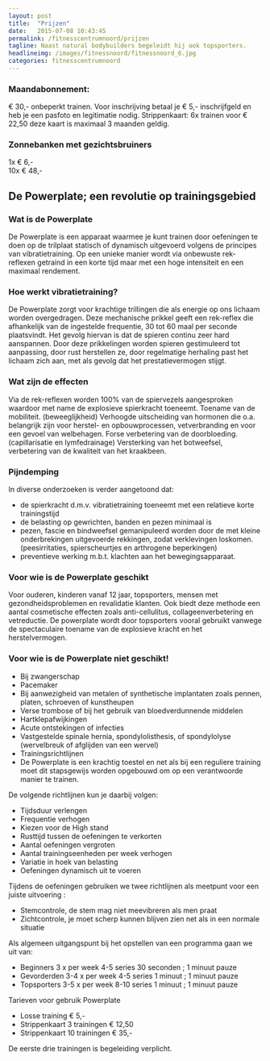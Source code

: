 ```yaml
---
layout: post
title:  "Prijzen"
date:   2015-07-08 10:43:45
permalink: /fitnesscentrumnoord/prijzen
tagline: Naast natural bodybuilders begeleidt hij ook topsporters.
headlineimg: /images/fitnessnoord/fitnessnoord_6.jpg
categories: fitnesscentrumnoord
---
```

### Maandabonnement: 
€ 30,- onbeperkt trainen. Voor inschrijving betaal je € 5,- inschrijfgeld en heb je een pasfoto en legitimatie nodig. 
 Strippenkaart: 6x trainen voor € 22,50 deze kaart is maximaal 3 maanden geldig.
 
### Zonnebanken met gezichtsbruiners
1x € 6,-  
10x € 48,-  
  
        
## De Powerplate; een revolutie op trainingsgebied

### Wat is de Powerplate
 De Powerplate is een apparaat waarmee je kunt trainen door oefeningen te doen op de trilplaat statisch of dynamisch uitgevoerd volgens de principes van vibratietraining. Op een unieke manier wordt via onbewuste rek-reflexen getraind in een korte tijd maar met een hoge intensiteit en een maximaal rendement.

### Hoe werkt vibratietraining?
 De Powerplate zorgt voor krachtige trillingen die als energie op ons lichaam worden overgedragen. Deze mechanische prikkel geeft een rek-reflex die afhankelijk van de ingestelde frequentie, 30 tot 60 maal per seconde plaatsvindt. Het gevolg hiervan is dat de spieren continu zeer hard aanspannen. Door deze prikkelingen worden spieren gestimuleerd tot aanpassing, door rust herstellen ze, door regelmatige herhaling past het lichaam zich aan, 
 met als gevolg dat het prestatievermogen stijgt.
   
### Wat zijn de effecten
 
Via de rek-reflexen worden 100% van de spiervezels aangesproken waardoor met name de explosieve spierkracht toeneemt. Toename van de mobiliteit. (beweeglijkheid) Verhoogde uitscheiding van hormonen die o.a. belangrijk zijn voor herstel- en opbouwprocessen, vetverbranding en voor een gevoel van welbehagen. Forse verbetering van de doorbloeding. (capillarisatie en lymfedrainage) Versterking van het botweefsel, verbetering van de kwaliteit van het kraakbeen.

### Pijndemping
 
 In diverse onderzoeken is verder aangetoond dat:

- de spierkracht d.m.v. vibratietraining toeneemt met een relatieve korte trainingstijd
- de belasting op gewrichten, banden en pezen minimaal is
- pezen, fascie en bindweefsel gemanipuleerd worden door de met kleine onderbrekingen uitgevoerde rekkingen, zodat verklevingen loskomen. (peesirritaties, spierscheurtjes en arthrogene beperkingen) 
- preventieve werking m.b.t. klachten aan het bewegingsapparaat.
 
### Voor wie is de Powerplate geschikt
 
Voor ouderen, kinderen vanaf 12 jaar, topsporters, mensen met gezondheidsproblemen en revalidatie klanten. Ook biedt deze methode een aantal cosmetische effecten zoals anti-cellulitus, collageenverbetering en vetreductie. De powerplate wordt door topsporters vooral gebruikt vanwege de spectaculaire toename van de explosieve kracht en het herstelvermogen.
 
 
### Voor wie is de Powerplate niet geschikt!
 
- Bij zwangerschap
- Pacemaker
- Bij aanwezigheid van metalen of synthetische implantaten zoals pennen, platen, schroeven of kunstheupen
- Verse trombose of bij het gebruik van bloedverdunnende middelen
- Hartklepafwijkingen
- Acute ontstekingen of infecties
- Vastgestelde spinale hernia, spondylolisthesis, of spondylolyse (wervelbreuk of afglijden van een wervel)
- Trainingsrichtlijnen
- De Powerplate is een krachtig toestel en net als bij een reguliere training moet dit stapsgewijs worden opgebouwd om op een verantwoorde manier te trainen.
     
 
De volgende richtlijnen kun je daarbij volgen:
 
- Tijdsduur verlengen
- Frequentie verhogen
- Kiezen voor de High stand
- Rusttijd tussen de oefeningen te verkorten
- Aantal oefeningen vergroten
- Aantal trainingseenheden per week verhogen
- Variatie in hoek van belasting
- Oefeningen dynamisch uit te voeren
 
Tijdens de oefeningen gebruiken we twee richtlijnen als meetpunt voor een juiste uitvoering :
 
- Stemcontrole, de stem mag niet meevibreren als men praat
- Zichtcontrole, je moet scherp kunnen blijven zien net als in een normale situatie
 
 
 Als algemeen uitgangspunt bij het opstellen van een programma gaan we uit van:
 
- Beginners 3 x per week 4-5 series 30 seconden ; 1 minuut pauze
- Gevorderden 3-4 x per week 4-5 series 1 minuut ; 1 minuut pauze
- Topsporters 3-5 x per week 8-10 series 1 minuut ; 1 minuut pauze
 
   
 Tarieven voor gebruik Powerplate
 
- Losse training € 5,-
- Strippenkaart 3 trainingen € 12,50
- Strippenkaart 10 trainingen € 35,-

De eerste drie trainingen is begeleiding verplicht.
